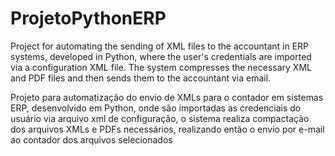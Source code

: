 # ProjetoPythonERP
Project for automating the sending of XML files to the accountant in ERP systems, developed in Python, where the user's credentials are imported via a configuration XML file. The system compresses the necessary XML and PDF files and then sends them to the accountant via email. 

Projeto para automatização do envio de XMLs para o contador em sistemas ERP, desenvolvido em Python, onde são importadas as credenciais do usuário via arquivo xml de configuração, o sistema realiza compactação dos arquivos XMLs e PDFs necessários, realizando então o envio por e-mail ao contador dos arquivos selecionados
